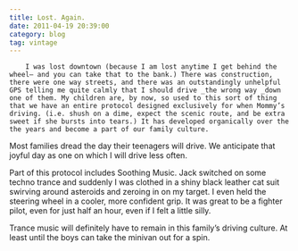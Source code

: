 ```yaml
---
title: Lost. Again.
date: 2011-04-19 20:39:00
category: blog
tag: vintage
---
```

        I was lost downtown (because I am lost anytime I get behind the wheel– and you can take that to the bank.) There was construction, there were one way streets, and there was an outstandingly unhelpful GPS telling me quite calmly that I should drive _the wrong way _down one of them. My children are, by now, so used to this sort of thing that we have an entire protocol designed exclusively for when Mommy’s driving. (i.e. shush on a dime, expect the scenic route, and be extra sweet if she bursts into tears.) It has developed organically over the the years and become a part of our family culture.

Most families dread the day their teenagers will drive. We anticipate that joyful day as one on which I will drive less often.

Part of this protocol includes Soothing Music. Jack switched on some techno trance and suddenly I was clothed in a shiny black leather cat suit swirving around asteroids and zeroing in on my target. I even held the steering wheel in a cooler, more confident grip. It was great to be a fighter pilot, even for just half an hour, even if I felt a little silly.

Trance music will definitely have to remain in this family’s driving culture. At least until the boys can take the minivan out for a spin.
